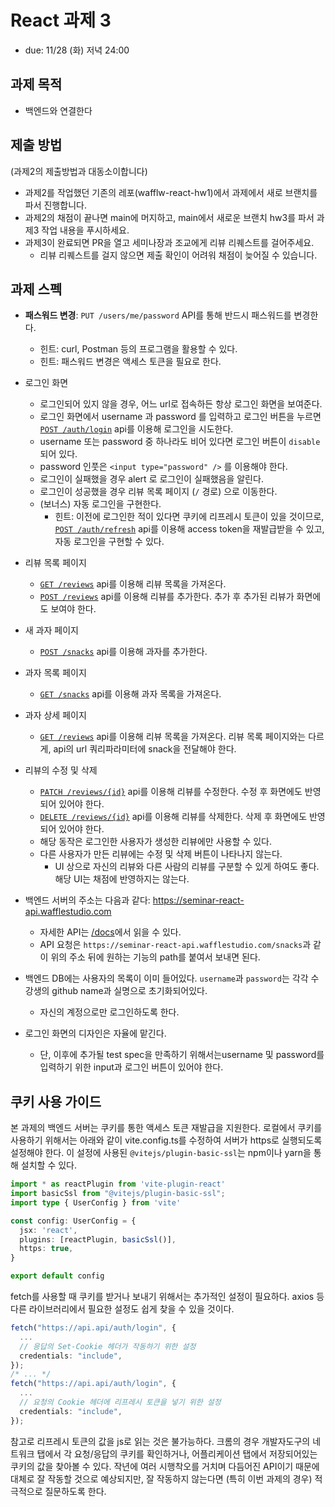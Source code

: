 # React 과제 3

- due: 11/28 (화) 저녁 24:00

## 과제 목적

- 백엔드와 연결한다

## 제출 방법

(과제2의 제출방법과 대동소이합니다)

- 과제2를 작업했던 기존의 레포(wafflw-react-hw1)에서 과제에서 새로 브랜치를 파서 진행합니다.
- 과제2의 채점이 끝나면 main에 머지하고, main에서 새로운 브랜치 hw3를 파서 과제3 작업 내용을 푸시하세요.
- 과제3이 완료되면 PR을 열고 세미나장과 조교에게 리뷰 리퀘스트를 걸어주세요.
  - 리뷰 리퀘스트를 걸지 않으면 제출 확인이 어려워 채점이 늦어질 수 있습니다.

## 과제 스펙

- **패스워드 변경**: `PUT /users/me/password` API를 통해 반드시 패스워드를 변경한다.
  - 힌트: curl, Postman 등의 프로그램을 활용할 수 있다.
  - 힌트: 패스워드 변경은 액세스 토큰을 필요로 한다.
- 로그인 화면
  - 로그인되어 있지 않을 경우, 어느 url로 접속하든 항상 로그인 화면을 보여준다.
  - 로그인 화면에서 username 과 password 를 입력하고 로그인 버튼을 누르면 [`POST /auth/login`](https://seminar-react-api.wafflestudio.com/docs/static/index.html#/default/post_auth_login) api를 이용해 로그인을 시도한다.
  - username 또는 password 중 하나라도 비어 있다면 로그인 버튼이 `disable`되어 있다.
  - password 인풋은 `<input type="password" />` 를 이용해야 한다.
  - 로그인이 실패했을 경우 alert 로 로그인이 실패했음을 알린다.
  - 로그인이 성공했을 경우 리뷰 목록 페이지 (`/` 경로) 으로 이동한다.
  - (보너스) 자동 로그인을 구현한다.
    - 힌트: 이전에 로그인한 적이 있다면 쿠키에 리프레시 토큰이 있을 것이므로, [`POST /auth/refresh`](https://seminar-react-api.wafflestudio.com/docs/static/index.html#/default/post_auth_refresh) api를 이용해 access token을 재발급받을 수 있고, 자동 로그인을 구현할 수 있다.
- 리뷰 목록 페이지
  - [`GET /reviews`](https://seminar-react-api.wafflestudio.com/docs/static/index.html#/default/get_reviews_) api를 이용해 리뷰 목록을 가져온다.
  - [`POST /reviews`](https://seminar-react-api.wafflestudio.com/docs/static/index.html#/default/post_reviews_) api를 이용해 리뷰를 추가한다. 추가 후 추가된 리뷰가 화면에도 보여야 한다.
- 새 과자 페이지
  - [`POST /snacks`](https://seminar-react-api.wafflestudio.com/docs/static/index.html#/default/post_snacks_) api를 이용해 과자를 추가한다.
- 과자 목록 페이지
  - [`GET /snacks`](https://seminar-react-api.wafflestudio.com/docs/static/index.html#/default/get_snacks_) api를 이용해 과자 목록을 가져온다.
- 과자 상세 페이지
  - [`GET /reviews`](https://seminar-react-api.wafflestudio.com/docs/static/index.html#/default/get_reviews_) api를 이용해 리뷰 목록을 가져온다. 리뷰 목록 페이지와는 다르게, api의 url 쿼리파라미터에 snack을 전달해야 한다.
- 리뷰의 수정 및 삭제
  - [`PATCH /reviews/{id}`](https://seminar-react-api.wafflestudio.com/docs/static/index.html#/default/patch_reviews__id_) api를 이용해 리뷰를 수정한다. 수정 후 화면에도 반영되어 있어야 한다.
  - [`DELETE /reviews/{id}`](https://seminar-react-api.wafflestudio.com/docs/static/index.html#/default/delete_reviews__id_) api를 이용해 리뷰를 삭제한다. 삭제 후 화면에도 반영되어 있어야 한다.
  - 해당 동작은 로그인한 사용자가 생성한 리뷰에만 사용할 수 있다.
  - 다른 사용자가 만든 리뷰에는 수정 및 삭제 버튼이 나타나지 않는다.
    - UI 상으로 자신의 리뷰와 다른 사람의 리뷰를 구분할 수 있게 하여도 좋다. 해당 UI는 채점에 반영하지는 않는다.

- 백엔드 서버의 주소는 다음과 같다:  https://seminar-react-api.wafflestudio.com
  - 자세한 API는 [/docs](https://seminar-react-api.wafflestudio.com/docs/static/index.html)에서 읽을 수 있다.
  - API 요청은 `https://seminar-react-api.wafflestudio.com/snacks`과 같이 위의 주소 뒤에 원하는 기능의 path를 붙여서 보내면 된다.
- 백엔드 DB에는 사용자의 목록이 이미 들어있다. `username`과 `password`는 각각 수강생의 github name과 실명으로 초기화되어있다.
  - 자신의 계정으로만 로그인하도록 한다.
- 로그인 화면의 디자인은 자율에 맡긴다.
  - 단, 이후에 추가될 test spec을 만족하기 위해서는username 및 password를 입력하기 위한 input과 로그인 버튼이 있어야 한다.

## 쿠키 사용 가이드

본 과제의 백엔드 서버는 쿠키를 통한 액세스 토큰 재발급을 지원한다. 로컬에서 쿠키를 사용하기 위해서는 아래와 같이 vite.config.ts를 수정하여 서버가 https로 실행되도록 설정해야 한다.
이 설정에 사용된 `@vitejs/plugin-basic-ssl`는 npm이나 yarn을 통해 설치할 수 있다.

```ts
import * as reactPlugin from 'vite-plugin-react'
import basicSsl from "@vitejs/plugin-basic-ssl";
import type { UserConfig } from 'vite'

const config: UserConfig = {
  jsx: 'react',
  plugins: [reactPlugin, basicSsl()],
  https: true,
}

export default config
```

fetch를 사용할 때 쿠키를 받거나 보내기 위해서는 추가적인 설정이 필요하다. axios 등 다른 라이브러리에서 필요한 설정도 쉽게 찾을 수 있을 것이다.

```ts
fetch("https://api.api/auth/login", {
  ...
  // 응답의 Set-Cookie 헤더가 작동하기 위한 설정
  credentials: "include",
});
/* ... */
fetch("https://api.api/auth/login", {
  ...
  // 요청의 Cookie 헤더에 리프레시 토큰을 넣기 위한 설정
  credentials: "include",
});
```

참고로 리프레시 토큰의 값을 js로 읽는 것은 불가능하다. 크롬의 경우 개발자도구의 네트워크 탭에서 각 요청/응답의 쿠키를 확인하거나, 어플리케이션 탭에서 저장되어있는 쿠키의 값을 찾아볼 수 있다.
작년에 여러 시행착오를 거치며 다듬어진 API이기 때문에 대체로 잘 작동할 것으로 예상되지만, 잘 작동하지 않는다면 (특히 이번 과제의 경우) 적극적으로 질문하도록 한다.
